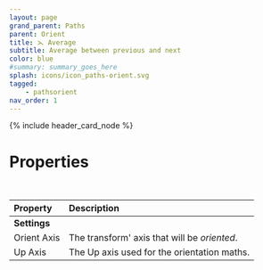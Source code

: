 ```yaml
---
layout: page
grand_parent: Paths
parent: Orient
title: ⋋ Average
subtitle: Average between previous and next
color: blue
#summary: summary_goes_here
splash: icons/icon_paths-orient.svg
tagged: 
    - pathsorient
nav_order: 1
---
```


{% include header_card_node %}

# Properties
<br>

| Property       | Description          |
|:-------------|:------------------|
|**Settings**||
| Orient Axis           | The transform' axis that will be *oriented*. |
| Up Axis           | The Up axis used for the orientation maths. |
